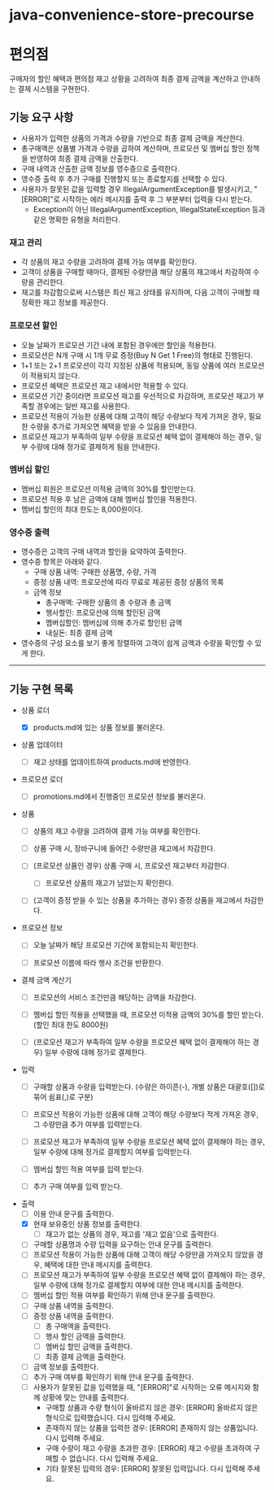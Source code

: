 # java-convenience-store-precourse

# 편의점

구매자의 할인 혜택과 편의점 재고 상황을 고려하여 최종 결제 금액을 계산하고 안내하는 결제 시스템을 구현한다.

## 기능 요구 사항

- 사용자가 입력한 상품의 가격과 수량을 기반으로 최종 결제 금액을 계산한다.
- 총구매액은 상품별 가격과 수량을 곱하여 계산하며, 프로모션 및 멤버십 할인 정책을 반영하여 최종 결제 금액을 산출한다.
- 구매 내역과 산출한 금액 정보를 영수증으로 출력한다.
- 영수증 출력 후 추가 구매를 진행할지 또는 종료할지를 선택할 수 있다.
- 사용자가 잘못된 값을 입력할 경우 IllegalArgumentException를 발생시키고, "[ERROR]"로 시작하는 에러 메시지를 출력 후 그 부분부터 입력을 다시 받는다.
    - Exception이 아닌 IllegalArgumentException, IllegalStateException 등과 같은 명확한 유형을 처리한다.

### 재고 관리

- 각 상품의 재고 수량을 고려하여 결제 가능 여부를 확인한다.
- 고객이 상품을 구매할 때마다, 결제된 수량만큼 해당 상품의 재고에서 차감하여 수량을 관리한다.
- 재고를 차감함으로써 시스템은 최신 재고 상태를 유지하며, 다음 고객이 구매할 때 정확한 재고 정보를 제공한다.

### 프로모션 할인

- 오늘 날짜가 프로모션 기간 내에 포함된 경우에만 할인을 적용한다.
- 프로모션은 N개 구매 시 1개 무료 증정(Buy N Get 1 Free)의 형태로 진행된다.
- 1+1 또는 2+1 프로모션이 각각 지정된 상품에 적용되며, 동일 상품에 여러 프로모션이 적용되지 않는다.
- 프로모션 혜택은 프로모션 재고 내에서만 적용할 수 있다.
- 프로모션 기간 중이라면 프로모션 재고를 우선적으로 차감하며, 프로모션 재고가 부족할 경우에는 일반 재고를 사용한다.
- 프로모션 적용이 가능한 상품에 대해 고객이 해당 수량보다 적게 가져온 경우, 필요한 수량을 추가로 가져오면 혜택을 받을 수 있음을 안내한다.
- 프로모션 재고가 부족하여 일부 수량을 프로모션 혜택 없이 결제해야 하는 경우, 일부 수량에 대해 정가로 결제하게 됨을 안내한다.

### 멤버십 할인

- 멤버십 회원은 프로모션 미적용 금액의 30%를 할인받는다.
- 프로모션 적용 후 남은 금액에 대해 멤버십 할인을 적용한다.
- 멤버십 할인의 최대 한도는 8,000원이다.

### 영수증 출력

- 영수증은 고객의 구매 내역과 할인을 요약하여 출력한다.
- 영수증 항목은 아래와 같다.
    - 구매 상품 내역: 구매한 상품명, 수량, 가격
    - 증정 상품 내역: 프로모션에 따라 무료로 제공된 증정 상품의 목록
    - 금액 정보
        - 총구매액: 구매한 상품의 총 수량과 총 금액
        - 행사할인: 프로모션에 의해 할인된 금액
        - 멤버십할인: 멤버십에 의해 추가로 할인된 금액
        - 내실돈: 최종 결제 금액
- 영수증의 구성 요소를 보기 좋게 정렬하여 고객이 쉽게 금액과 수량을 확인할 수 있게 한다.

---

## 기능 구현 목록

- 상품 로더
    - [x] products.md에 있는 상품 정보를 불러온다.


- 상품 업데이터
    - [ ] 재고 상태를 업데이트하여 products.md에 반영한다.


- 프로모션 로더
    - [ ] promotions.md에서 진행중인 프로모션 정보를 불러온다.


- 상품
    - [ ] 상품의 재고 수량을 고려하여 결제 가능 여부를 확인한다.
    - [ ] 상품 구매 시, 장바구니에 들어간 수량만큼 재고에서 차감한다.
    - [ ] (프로모션 상품인 경우) 상품 구매 시, 프로모션 재고부터 차감한다.
        - [ ] 프로모션 상품의 재고가 남았는지 확인한다.
    - [ ] (고객이 증정 받을 수 있는 상품을 추가하는 경우) 증정 상품을 재고에서 차감한다.


- 프로모션 정보
    - [ ] 오늘 날짜가 해당 프로모션 기간에 포함되는지 확인한다.
    - [ ] 프로모션 이름에 따라 행사 조건을 반환한다.


- 결제 금액 계산기
    - [ ] 프로모션의 서비스 조건만큼 해당하는 금액을 차감한다.
    - [ ] 멤버십 할인 적용을 선택했을 때, 프로모션 미적용 금액의 30%를 할인 받는다. (할인 최대 한도 8000원)
    - [ ] (프로모션 재고가 부족하여 일부 수량을 프로모션 혜택 없이 결제해야 하는 경우) 일부 수량에 대해 정가로 결제한다.


- 입력
    - [ ] 구매할 상품과 수량을 입력받는다. (수량은 하이픈(-), 개별 상품은 대괄호([])로 묶어 쉼표(,)로 구분)
    - [ ] 프로모션 적용이 가능한 상품에 대해 고객이 해당 수량보다 적게 가져온 경우, 그 수량만큼 추가 여부를 입력받는다.
    - [ ] 프로모션 재고가 부족하여 일부 수량을 프로모션 혜택 없이 결제해야 하는 경우, 일부 수량에 대해 정가로 결제할지 여부를 입력받는다.
    - [ ] 멤버십 할인 적용 여부를 입력 받는다.
    - [ ] 추가 구매 여부를 입력 받는다.


- 출력
    - [ ] 이용 안내 문구를 출력한다.
    - [x] 현재 보유중인 상품 정보를 출력한다.
        - [ ] 재고가 없는 상품의 경우, 재고를 '재고 없음'으로 출력한다.
    - [ ] 구매할 상품명과 수량 입력을 요구하는 안내 문구를 출력한다.
    - [ ] 프로모션 적용이 가능한 상품에 대해 고객이 해당 수량만큼 가져오지 않았을 경우, 혜택에 대한 안내 메시지를 출력한다.
    - [ ] 프로모션 재고가 부족하여 일부 수량을 프로모션 혜택 없이 결제해야 하는 경우, 일부 수량에 대해 정가로 결제할지 여부에 대한 안내 메시지를 출력한다.
    - [ ] 멤버십 할인 적용 여부를 확인하기 위해 안내 문구를 출력한다.
    - [ ] 구매 상품 내역을 출력한다.
    - [ ] 증정 상품 내역을 출력한다.
        - [ ] 총 구매액을 출력한다.
        - [ ] 행사 할인 금액을 출력한다.
        - [ ] 멤버십 할인 금액을 출력한다.
        - [ ] 최종 결제 금액을 출력한다.
    - [ ] 금액 정보를 출력한다.
    - [ ] 추가 구매 여부를 확인하기 위해 안내 문구를 출력한다.
    - [ ] 사용자가 잘못된 값을 입력했을 때, "[ERROR]"로 시작하는 오류 메시지와 함께 상황에 맞는 안내를 출력한다.
        - 구매할 상품과 수량 형식이 올바르지 않은 경우: [ERROR] 올바르지 않은 형식으로 입력했습니다. 다시 입력해 주세요.
        - 존재하지 않는 상품을 입력한 경우: [ERROR] 존재하지 않는 상품입니다. 다시 입력해 주세요.
        - 구매 수량이 재고 수량을 초과한 경우: [ERROR] 재고 수량을 초과하여 구매할 수 없습니다. 다시 입력해 주세요.
        - 기타 잘못된 입력의 경우: [ERROR] 잘못된 입력입니다. 다시 입력해 주세요.
